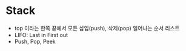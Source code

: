 # Stack

- top 이라는 한쪽 끝에서 모든 삽입(push), 삭제(pop) 일어나는 순서 리스트
- LIFO: Last in First out
- Push, Pop, Peek
